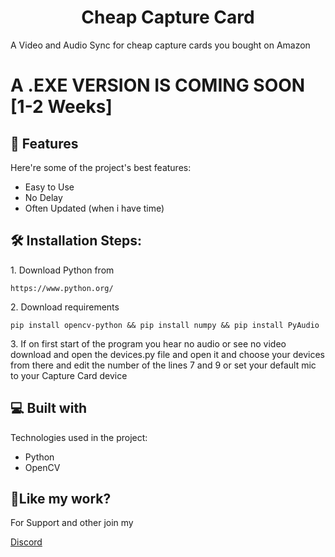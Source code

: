 <h1 align="center" id="title">Cheap Capture Card</h1>

<p id="description">A Video and Audio Sync for cheap capture cards you bought on Amazon</p>

<h1 id="notice" color="red">A .EXE VERSION IS COMING SOON [1-2 Weeks]</h1>


<h2>🧐 Features</h2>

Here're some of the project's best features:

*   Easy to Use
*   No Delay
*   Often Updated (when i have time)

<h2>🛠️ Installation Steps:</h2>

<p>1. Download Python from</p>

```
https://www.python.org/
```

<p>2. Download requirements</p>

```
pip install opencv-python && pip install numpy && pip install PyAudio
```

<p>3. If on first start of the program you hear no audio or see no video download and open the devices.py file and open it and choose your devices from there and edit the number of the lines 7 and 9 or set your default mic to your Capture Card device</p>

  
  
<h2>💻 Built with</h2>

Technologies used in the project:

*   Python
*   OpenCV

<h2>💖Like my work?</h2>

For Support and other join my<p>[Discord](https://discord.gg/UPaXWE9GhZ)</p>
